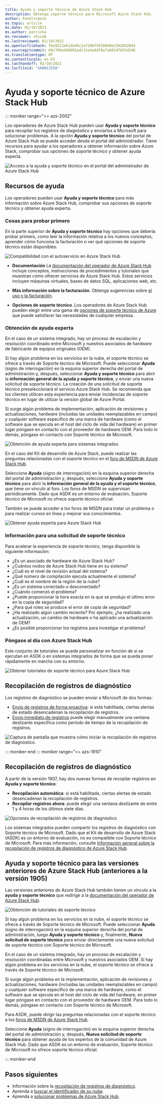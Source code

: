 ```yaml
---
title: Ayuda y soporte técnico de Azure Stack Hub
description: Obtenga soporte técnico para Microsoft Azure Stack Hub.
author: PatAltimore
ms.topic: article
ms.date: 01/19/2021
ms.author: patricka
ms.reviewer: shisab
ms.lastreviewed: 01/19/2021
ms.openlocfilehash: fbe9221e61de46c2af28bf50268d0e23b20d2844
ms.sourcegitcommit: 69c700a456091adc31e4a8d78e7a681dfb55d248
ms.translationtype: HT
ms.contentlocale: es-ES
ms.lasthandoff: 02/10/2021
ms.locfileid: "100013258"
---
```

# <a name="azure-stack-hub-help-and-support"></a>Ayuda y soporte técnico de Azure Stack Hub

::: moniker range=">= azs-2002"

Los operadores de Azure Stack Hub pueden usar **Ayuda y soporte técnico** para recopilar los registros de diagnóstico y enviarlos a Microsoft para solucionar problemas. A la opción **Ayuda y soporte técnico** del portal de Azure Stack Hub se puede acceder desde el portal del administrador. Tiene recursos para ayudar a los operadores a obtener información sobre Azure Stack, comprobar sus opciones de soporte técnico y obtener ayuda experta.  

![Acceso a la ayuda y soporte técnico en el portal del administrador de Azure Stack Hub](media/azure-stack-help-and-support/help-and-support.png)

## <a name="help-resources"></a>Recursos de ayuda

Los operadores pueden usar **Ayuda y soporte técnico** para más información sobre Azure Stack Hub, comprobar sus opciones de soporte técnico y obtener ayuda experta.

### <a name="things-to-try-first"></a>Cosas para probar primero

En la parte superior de **Ayuda y soporte técnico** hay opciones que debería probar primero, como leer la información relativa a los nuevos conceptos, aprender cómo funciona la facturación o ver qué opciones de soporte técnico están disponibles.

![Compatibilidad con el autoservicio en Azure Stack Hub](media/azure-stack-help-and-support/get-support-tiles.png)

- **Documentación** La [documentación del operador de Azure Stack Hub](index.yml) incluye conceptos, instrucciones de procedimientos y tutoriales que muestran cómo ofrecer servicios de Azure Stack Hub. Estos servicios incluyen máquinas virtuales, bases de datos SQL, aplicaciones web, etc.

- **Más información sobre la facturación**. Obtenga sugerencias sobre [el uso y la facturación](azure-stack-billing-and-chargeback.md).

- **Opciones de soporte técnico**. Los operadores de Azure Stack Hub pueden elegir entre una gama de [opciones de soporte técnico de Azure](./azure-stack-manage-basics.md) que puede satisfacer las necesidades de cualquier empresa.

### <a name="get-expert-help"></a>Obtención de ayuda experta

En el caso de un sistema integrado, hay un proceso de escalación y resolución coordinado entre Microsoft y nuestros asociados de hardware de fabricante de equipos originales (OEM).

Si hay algún problema en los servicios en la nube, el soporte técnico se ofrece a través de Soporte técnico de Microsoft. Puede seleccionar **Ayuda** (signo de interrogación) en la esquina superior derecha del portal de administración y, después, seleccionar **Ayuda y soporte técnico** para abrir la **información general de la ayuda y soporte técnico**, y enviar una nueva solicitud de soporte técnico. La creación de una solicitud de soporte técnico preseleccionará el servicio Azure Stack Hub. Se recomienda que los clientes utilicen esta experiencia para enviar incidencias de soporte técnico en lugar de utilizar la versión global de Azure Portal.

Si surge algún problema de implementación, aplicación de revisiones y actualizaciones, hardware (incluidas las unidades reemplazables en campo) y cualquier software específico de una marca de hardware (como el software que se ejecuta en el host del ciclo de vida del hardware) en primer lugar póngase en contacto con el proveedor de hardware OEM. Para todo lo demás, póngase en contacto con Soporte técnico de Microsoft.

![Obtención de ayuda experta para sistemas integrados](media/azure-stack-help-and-support/get-support-integrated.png)

En el caso del Kit de desarrollo de Azure Stack, puede realizar las preguntas relacionadas con el soporte técnico en el [foro de MSDN de Azure Stack Hub](https://social.msdn.microsoft.com/Forums/azure/home?forum=azurestack).

Seleccione **Ayuda** (signo de interrogación) en la esquina superior derecha del portal de administración y, después, seleccione **Ayuda y soporte técnico** para abrir la **información general de la ayuda y el soporte técnico**, que tiene un vínculo al foro. Los foros de MSDN se supervisan periódicamente. Dado que ASDK es un entorno de evaluación, Soporte técnico de Microsoft no ofrece soporte técnico oficial.

También se puede acceder a los foros de MSDN para tratar un problema o para realizar cursos en línea y mejorar sus conocimientos.

![Obtener ayuda experta para Azure Stack Hub](media/azure-stack-help-and-support/get-support-cards.png)

### <a name="information-for-a-support-request"></a>Información para una solicitud de soporte técnico

Para acelerar la experiencia de soporte técnico, tenga disponible la siguiente información:

 - ¿Es un asociado de hardware de Azure Stack Hub?
 - ¿Cuántos nodos de Azure Stack Hub tiene en su sistema?
 - ¿Cuál es el nivel de revisión actual del sistema?
 - ¿Qué número de compilación ejecuta actualmente el sistema?
 - ¿Cuál es el nombre de la región de la nube?
 - ¿Es un sistema conectado o desconectado?
 - ¿Cuándo comenzó el problema?
 - ¿Puede proporcionar la hora exacta en la que se produjo el último error en la copia de seguridad?
 - ¿Para qué roles se produce el error de copia de seguridad?
 - ¿Ha realizado algún cambio reciente? Por ejemplo, ¿ha realizado una actualización, un cambio de hardware o ha aplicado una actualización de OEM?
 - ¿Es posible proporcionar los registros para investigar el problema?

### <a name="get-up-to-speed-with-azure-stack-hub"></a>Póngase al día con Azure Stack Hub

Este conjunto de tutoriales se puede personalizar en función de si se ejecutan en ASDK o en sistemas integrados de forma que se pueda poner rápidamente en marcha con su entorno.

![Obtener tutoriales de soporte técnico para Azure Stack Hub](media/azure-stack-help-and-support/get-support-tutorials.png)

## <a name="diagnostic-log-collection"></a>Recopilación de registros de diagnóstico

Los registros de diagnóstico se pueden enviar a Microsoft de dos formas:

- [Envío de registros de forma proactiva](./diagnostic-log-collection.md#send-logs-proactively): si está habilitada, ciertas alertas de estado desencadenan la recopilación de registros.
- [Envío inmediato de registros](./diagnostic-log-collection.md#send-logs-now-with-the-administrator-portal) puede elegir manualmente una ventana deslizante específica como período de tiempo de la recopilación de registros.

![Captura de pantalla que muestra cómo iniciar la recopilación de registros de diagnóstico.](media/azure-stack-help-and-support/banner-enable-automatic-log-collection.png)

::: moniker-end
::: moniker range="<= azs-1910"

## <a name="diagnostic-log-collection"></a>Recopilación de registros de diagnóstico

A partir de la versión 1907, hay dos nuevas formas de recopilar registros en **Ayuda y soporte técnico**:

- **Recopilación automática**: si está habilitada, ciertas alertas de estado desencadenan la recopilación de registros.
- **Recopilar registros ahora**: puede elegir una ventana deslizante de entre 1 y 4 horas de los últimos siete días.

![Opciones de recopilación de registros de diagnóstico](media/azure-stack-automatic-log-collection/azure-stack-log-collection-overview.png)

Los sistemas integrados pueden compartir los registros de diagnóstico con Soporte técnico de Microsoft. Dado que el Kit de desarrollo de Azure Stack (ASDK) es un entorno de evaluación, no es compatible con Soporte técnico de Microsoft. Para más información, consulte [Información general sobre la recopilación de registros de diagnóstico de Azure Stack Hub](./diagnostic-log-collection.md).

## <a name="help-and-support-for-earlier-releases-azure-stack-hub-pre-1905"></a>Ayuda y soporte técnico para las versiones anteriores de Azure Stack Hub (anteriores a la versión 1905)

Las versiones anteriores de Azure Stack Hub también tienen un vínculo a la **ayuda y soporte técnico** que redirige a la [documentación del operador de Azure Stack Hub](./index.yml).

![Obtención de tutoriales de soporte técnico](media/azure-stack-help-and-support/get-support-previous.png)

Si hay algún problema en los servicios en la nube, el soporte técnico se ofrece a través de Soporte técnico de Microsoft. Puede seleccionar **Ayuda** (signo de interrogación) en la esquina superior derecha del portal de administración, luego **Ayuda y soporte técnico** y, finalmente, **Nueva solicitud de soporte técnico** para enviar directamente una nueva solicitud de soporte técnico con Soporte técnico de Microsoft.

En el caso de un sistema integrado, hay un proceso de escalación y resolución coordinadas entre Microsoft y nuestros asociados OEM. Si hay algún problema en los servicios en la nube, el soporte técnico se ofrece a través de Soporte técnico de Microsoft.

Si surge algún problema en la implementación, aplicación de revisiones y actualizaciones, hardware (incluidas las unidades reemplazables en campo) y cualquier software específico de una marca de hardware, como el software que se ejecuta en el host del ciclo de vida del hardware, en primer lugar póngase en contacto con el proveedor de hardware OEM. Para todo lo demás, póngase en contacto con Soporte técnico de Microsoft.

Para ASDK, puede dirigir las preguntas relacionadas con el soporte técnico a los [foros de MSDN de Azure Stack Hub](https://social.msdn.microsoft.com/Forums/azure/home?forum=azurestack).

Seleccione **Ayuda** (signo de interrogación) en la esquina superior derecha del portal de administración y, después, **Nueva solicitud de soporte técnico** para obtener ayuda de los expertos de la comunidad de Azure Stack Hub. Dado que ASDK es un entorno de evaluación, Soporte técnico de Microsoft no ofrece soporte técnico oficial.

::: moniker-end

## <a name="next-steps"></a>Pasos siguientes

- Información sobre la [recopilación de registros de diagnóstico](./diagnostic-log-collection.md).
- Aprenda a [buscar el identificador de su nube](azure-stack-find-cloud-id.md).
- Aprenda a [solucionar problemas de Azure Stack Hub](azure-stack-troubleshooting.md).
